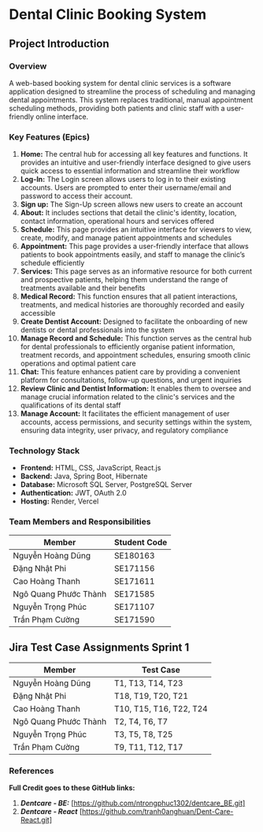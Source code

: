 # Dental Clinic Booking System

## Project Introduction

### Overview

A web-based booking system for dental clinic services is a software application designed to streamline the process of scheduling and managing dental appointments. This system replaces traditional, manual appointment scheduling methods, providing both patients and clinic staff with a user-friendly online interface.

### Key Features (Epics)

1. **Home:** The central hub for accessing all key features and functions. It provides an intuitive and user-friendly interface designed to give users quick access to essential information and streamline their workflow
2. **Log-In:** The Login screen allows users to log in to their existing accounts. Users are prompted to enter their username/email and password to access their account.
3. **Sign up:** The Sign-Up screen allows new users to create an account
4. **About:** It includes sections that detail the clinic's identity, location, contact information, operational hours and services offered
5. **Schedule:** This page provides an intuitive interface for viewers to view, create, modify, and manage patient appointments and  schedules
6. **Appointment:** This page provides a user-friendly interface that allows patients to book appointments easily, and staff to manage the clinic’s schedule efficiently
7. **Services:** This page serves as an informative resource for both current and prospective patients, helping them understand the range of treatments available and their benefits
8. **Medical Record:** This function ensures that all patient interactions, treatments, and medical histories are thoroughly recorded and easily accessible
9. **Create Dentist Account:** Designed to facilitate the onboarding of new dentists or dental professionals into the system
10. **Manage Record and Schedule:** This function serves as the central hub for dental professionals to efficiently organise patient information, treatment records, and appointment schedules, ensuring smooth clinic operations and optimal patient care
11. **Chat:** This feature enhances patient care by providing a convenient platform for consultations, follow-up questions, and urgent inquiries
12. **Review Clinic and Dentist Information:** It enables them to oversee and manage crucial information related to the clinic's services and the qualifications of its dental staff
13. **Manage Account:** It facilitates the efficient management of user accounts, access permissions, and security settings within the system, ensuring data integrity, user privacy, and regulatory compliance


### Technology Stack

- **Frontend:** HTML, CSS, JavaScript, React.js
- **Backend:** Java, Spring Boot, Hibernate
- **Database:** Microsoft SQL Server, PostgreSQL Server
- **Authentication:** JWT, OAuth 2.0
- **Hosting:** Render, Vercel

### Team Members and Responsibilities

| Member                 | Student Code          |
|------------------------|-----------------------|
| Nguyễn Hoàng Dũng      | SE180163              |
| Đặng Nhật Phi          | SE171156              |
| Cao Hoàng Thanh        | SE171611              |
| Ngô Quang Phước Thành  | SE171585              |
| Nguyễn Trọng Phúc      | SE171107              |
| Trần Phạm Cường        | SE171590              |

## Jira Test Case Assignments Sprint 1

| Member                 | Test Case                 |
|------------------------|---------------------------|
| Nguyễn Hoàng Dũng      | T1, T13, T14, T23         |
| Đặng Nhật Phi          | T18, T19, T20, T21        |
| Cao Hoàng Thanh        | T10, T15, T16, T22, T24   |
| Ngô Quang Phước Thành  | T2, T4, T6, T7            |
| Nguyễn Trọng Phúc      | T3, T5, T8, T25           |
| Trần Phạm Cường        | T9, T11, T12, T17         |

### References
 **Full Credit goes to these GitHub links:**
  1. ***Dentcare - BE:*** [https://github.com/ntrongphuc1302/dentcare_BE.git]
  2. ***Dentcare - React*** [https://github.com/tranh0anghuan/Dent-Care-React.git]

